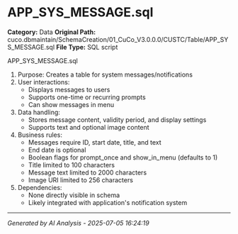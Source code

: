 # APP_SYS_MESSAGE.sql

**Category:** Data
**Original Path:** cuco.dbmaintain/SchemaCreation/01_CuCo_V3.0.0.0/CUSTC/Table/APP_SYS_MESSAGE.sql
**File Type:** SQL script

APP_SYS_MESSAGE.sql
1. Purpose: Creates a table for system messages/notifications
2. User interactions:
   - Displays messages to users
   - Supports one-time or recurring prompts
   - Can show messages in menu
3. Data handling:
   - Stores message content, validity period, and display settings
   - Supports text and optional image content
4. Business rules:
   - Messages require ID, start date, title, and text
   - End date is optional
   - Boolean flags for prompt_once and show_in_menu (defaults to 1)
   - Title limited to 100 characters
   - Message text limited to 2000 characters
   - Image URI limited to 256 characters
5. Dependencies:
   - None directly visible in schema
   - Likely integrated with application's notification system

---
*Generated by AI Analysis - 2025-07-05 16:24:19*
